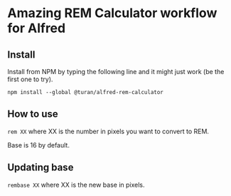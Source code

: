 # Amazing REM Calculator workflow for Alfred

## Install

Install from NPM by typing the following line and it might just work (be the first one to try).

`npm install --global @turan/alfred-rem-calculator`

## How to use

`rem XX` where XX is the number in pixels you want to convert to REM.

Base is 16 by default.

## Updating base

`rembase XX` where XX is the new base in pixels.